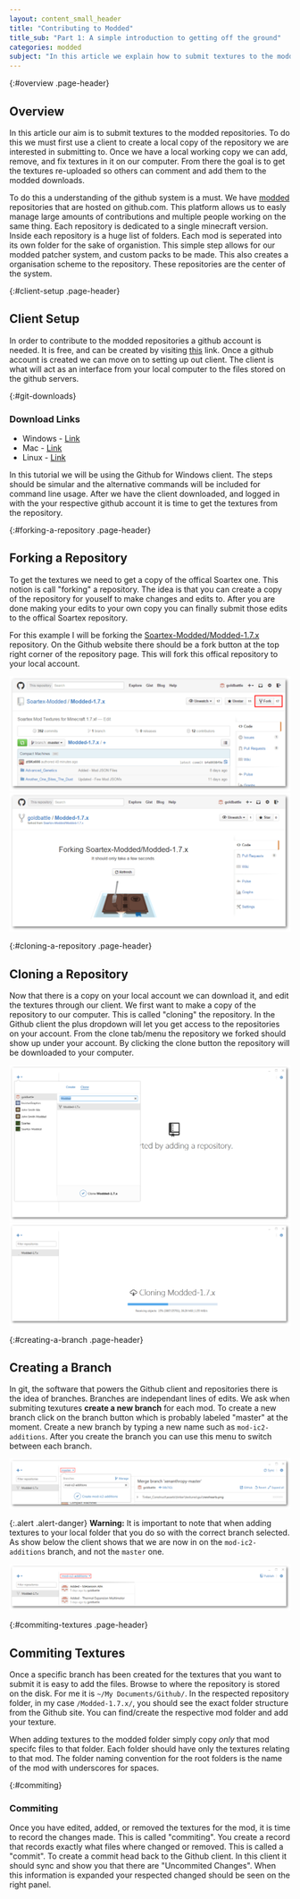 ```yaml
---
layout: content_small_header
title: "Contributing to Modded"
title_sub: "Part 1: A simple introduction to getting off the ground"
categories: modded
subject: "In this article we explain how to submit textures to the modded repo, and how the system works. We walk through the proccess of how to use a simple git client and how to add/commit textures. From there we will walk through the proccess of creating a pull request so your additions can be commented on and added to the modded downloads. This introduction guide will get you contributing to our modded repositories."
---
```


<section markdown="1" class="bs-docs-section">

{:#overview .page-header}
# Overview
In this article our aim is to submit textures to the modded repositories. To do this we must first use a client to create a local copy of the repository we are interested in submitting to. Once we have a local working copy we can add, remove, and fix textures in it on our computer. From there the goal is to get the textures re-uploaded so others can comment and add them to the modded downloads.


To do this a understanding of the github system is a must. We have [modded](https://github.com/Soartex-Modded) repositories that are hosted on github.com. This platform allows us to easly manage large amounts of contributions and multiple people working on the same thing. Each repository is dedicated to a single minecraft version. Inside each repository is a huge list of folders. Each mod is seperated into its own folder for the sake of organistion. This simple step allows for our modded patcher system, and custom packs to be made. This also creates a organisation scheme to the repository. These repositories are the center of the system.

</section>
<section markdown="1" class="bs-docs-section">

{:#client-setup .page-header}
# Client Setup
In order to contribute to the modded repositories a github account is needed. It is free, and can be created by visiting [this](https://github.com/join) link. Once a github account is created we can move on to setting up out client. The client is what will act as an interface from your local computer to the files stored on the github servers.

{:#git-downloads}
### Download Links

* Windows - [Link](https://windows.github.com/)
* Mac - [Link](https://mac.github.com/)
* Linux - [Link](http://git-scm.com/downloads)

In this tutorial we will be using the Github for Windows client. The steps should be simular and the alternative commands will be included for command line usage. After we have the client downloaded, and logged in with the your respective github account it is time to get the textures from the repository.

</section>
<section markdown="1" class="bs-docs-section">

{:#forking-a-repository .page-header}
# Forking a Repository
To get the textures we need to get a copy of the offical Soartex one. This notion is call "forking" a repository. The idea is that you can create a copy of the repository for youself to make changes and edits to. After you are done making your edits to your own copy you can finally submit those edits to the offical Soartex repository.

For this example I will be forking the [Soartex-Modded/Modded-1.7.x](https://github.com/Soartex-Modded/Modded-1.7.x) repository. On the Github website there should be a fork button at the top right corner of the repository page. This will fork this offical repository to your local account.

![Forking Button](/assets/img/contributing-to-the-modded-repos/forking-1.png)
![Forking To Account](/assets/img/contributing-to-the-modded-repos/forking-2.png)

</section>
<section markdown="1" class="bs-docs-section">

{:#cloning-a-repository .page-header}
# Cloning a Repository
Now that there is a copy on your local account we can download it, and edit the textures through our client. We first want to make a copy of the repository to our computer. This is called "cloning" the repository. In the Github client the plus dropdown will let you get access to the repositories on your account. From the clone tab/menu the repository we forked should show up under your account. By clicking the clone button the repository will be downloaded to your computer.

![Cloning To Computer](/assets/img/contributing-to-the-modded-repos/cloning-1.png)
![Cloning Download](/assets/img/contributing-to-the-modded-repos/cloning-2.png)

</section>
<section markdown="1" class="bs-docs-section">

{:#creating-a-branch .page-header}
# Creating a Branch
In git, the software that powers the Github client and repositories there is the idea of branches. Branches are independant lines of edits. We ask when submiting texutures **create a new branch** for each mod. To create a new branch click on the branch button which is probably labeled "master" at the moment. Create a new branch by typing a new name such as `mod-ic2-additions`. After you create the branch you can use this menu to switch between each branch.

![Creating a Branch](/assets/img/contributing-to-the-modded-repos/branch-1.png)


{:.alert .alert-danger}
**Warning:** It is important to note that when adding textures to your local folder that you do so with the correct branch selected. As show below the client shows that we are now in on the `mod-ic2-additions` branch, and not the `master` one.

![Ensuring Correct Branch](/assets/img/contributing-to-the-modded-repos/branch-2.png)

</section>
<section markdown="1" class="bs-docs-section">

{:#commiting-textures .page-header}
# Commiting Textures
Once a specific branch has been created for the textures that you want to submit it is easy to add the files. Browse to where the repository is stored on the disk. For me it is `~/My Documents/Github/`. In the respected repository folder, in my case `/Modded-1.7.x/`, you should see the exact folder structure from the Github site. You can find/create the respective mod folder and add your texture.

When adding textures to the modded folder simply copy *only* that mod specifc files to that folder. Each folder should have only the textures relating to that mod. The folder naming convention for the root folders is the name of the mod with underscores for spaces.

{:#commiting}
### Commiting
Once you have edited, added, or removed the textures for the mod, it is time to record the changes made. This is called "commiting". You create a record that records exactly what files where changed or removed. This is called a "commit". To create a commit head back to the Github client. In this client it should sync and show you that there are "Uncommited Changes". When this information is expanded your respected changed should be seen on the right panel.



</section>